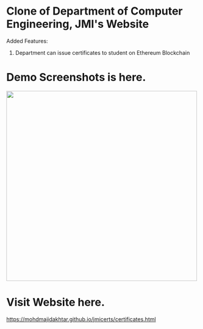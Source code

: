 # Clone of Department of Computer Engineering, JMI's Website
Added Features:
1. Department can issue certificates to student on Ethereum Blockchain

# Demo Screenshots is here.

<img src="https://github.com/mohdmajidakhtar/jmicerts/Screenshot1.png" width="500">

# Visit Website here.

https://mohdmajidakhtar.github.io/jmicerts/certificates.html
